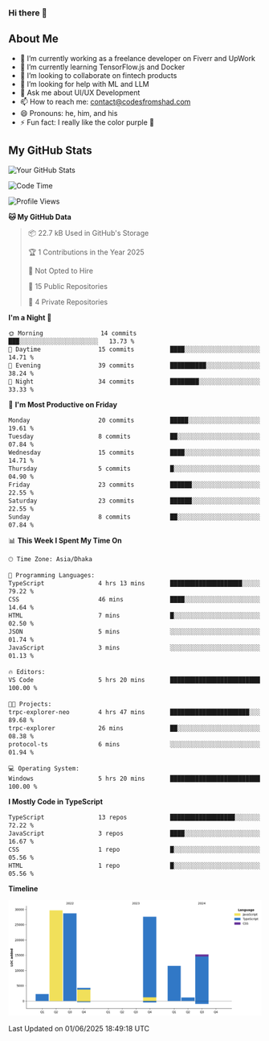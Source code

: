 ### Hi there 👋

## About Me
- 🔭 I’m currently working as a freelance developer on Fiverr and UpWork
- 🌱 I’m currently learning TensorFlow.js and Docker
- 👯 I’m looking to collaborate on fintech products
- 🤔 I’m looking for help with ML and LLM
- 💬 Ask me about UI/UX Development
- 📫 How to reach me: contact@codesfromshad.com
- 😄 Pronouns: he, him, and his
- ⚡ Fun fact: I really like the color purple 💜

## My GitHub Stats

![Your GitHub Stats](https://github-readme-stats.vercel.app/api?username=codesfromshad&show_icons=true&theme=midnight-purple)

<!--START_SECTION:waka-->
![Code Time](http://img.shields.io/badge/Code%20Time-811%20hrs%2038%20mins-blue)

![Profile Views](http://img.shields.io/badge/Profile%20Views-0-blue)

**🐱 My GitHub Data** 

> 📦 22.7 kB Used in GitHub's Storage 
 > 
> 🏆 1 Contributions in the Year 2025
 > 
> 🚫 Not Opted to Hire
 > 
> 📜 15 Public Repositories 
 > 
> 🔑 4 Private Repositories 
 > 
**I'm a Night 🦉** 

```text
🌞 Morning                14 commits          ███░░░░░░░░░░░░░░░░░░░░░░   13.73 % 
🌆 Daytime                15 commits          ████░░░░░░░░░░░░░░░░░░░░░   14.71 % 
🌃 Evening                39 commits          ██████████░░░░░░░░░░░░░░░   38.24 % 
🌙 Night                  34 commits          ████████░░░░░░░░░░░░░░░░░   33.33 % 
```
📅 **I'm Most Productive on Friday** 

```text
Monday                   20 commits          █████░░░░░░░░░░░░░░░░░░░░   19.61 % 
Tuesday                  8 commits           ██░░░░░░░░░░░░░░░░░░░░░░░   07.84 % 
Wednesday                15 commits          ████░░░░░░░░░░░░░░░░░░░░░   14.71 % 
Thursday                 5 commits           █░░░░░░░░░░░░░░░░░░░░░░░░   04.90 % 
Friday                   23 commits          ██████░░░░░░░░░░░░░░░░░░░   22.55 % 
Saturday                 23 commits          ██████░░░░░░░░░░░░░░░░░░░   22.55 % 
Sunday                   8 commits           ██░░░░░░░░░░░░░░░░░░░░░░░   07.84 % 
```


📊 **This Week I Spent My Time On** 

```text
🕑︎ Time Zone: Asia/Dhaka

💬 Programming Languages: 
TypeScript               4 hrs 13 mins       ████████████████████░░░░░   79.22 % 
CSS                      46 mins             ████░░░░░░░░░░░░░░░░░░░░░   14.64 % 
HTML                     7 mins              █░░░░░░░░░░░░░░░░░░░░░░░░   02.50 % 
JSON                     5 mins              ░░░░░░░░░░░░░░░░░░░░░░░░░   01.74 % 
JavaScript               3 mins              ░░░░░░░░░░░░░░░░░░░░░░░░░   01.13 % 

🔥 Editors: 
VS Code                  5 hrs 20 mins       █████████████████████████   100.00 % 

🐱‍💻 Projects: 
trpc-explorer-neo        4 hrs 47 mins       ██████████████████████░░░   89.68 % 
trpc-explorer            26 mins             ██░░░░░░░░░░░░░░░░░░░░░░░   08.38 % 
protocol-ts              6 mins              ░░░░░░░░░░░░░░░░░░░░░░░░░   01.94 % 

💻 Operating System: 
Windows                  5 hrs 20 mins       █████████████████████████   100.00 % 
```

**I Mostly Code in TypeScript** 

```text
TypeScript               13 repos            ██████████████████░░░░░░░   72.22 % 
JavaScript               3 repos             ████░░░░░░░░░░░░░░░░░░░░░   16.67 % 
CSS                      1 repo              █░░░░░░░░░░░░░░░░░░░░░░░░   05.56 % 
HTML                     1 repo              █░░░░░░░░░░░░░░░░░░░░░░░░   05.56 % 
```



**Timeline**

![Lines of Code chart](https://raw.githubusercontent.com/codesfromshad/codesfromshad/main/assets/bar_graph.png)


 Last Updated on 01/06/2025 18:49:18 UTC
<!--END_SECTION:waka-->

<!--
**codesfromshad/codesfromshad** is a ✨ _special_ ✨ repository because its `README.md` (this file) appears on your GitHub profile.

Here are some ideas to get you started:

- 🔭 I’m currently working on ...
- 🌱 I’m currently learning ...
- 👯 I’m looking to collaborate on ...
- 🤔 I’m looking for help with ...
- 💬 Ask me about ...
- 📫 How to reach me: ...
- 😄 Pronouns: ...
- ⚡ Fun fact: ...
-->
